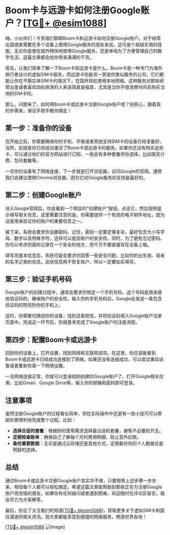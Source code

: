 # Boom卡与远游卡如何注册Google账户？[[TG💪+ @esim1088](https://t.me/s/esim1088)]

嗨，小伙伴们！今天咱们聊聊Boom卡和远游卡如何注册Google账户。对于经常出国或者需要在多个设备上使用Google服务的朋友来说，这可是个超级实用的技能。无论你是想在国外畅快地使用Google服务，还是单纯为了方便管理自己的数字生活，这篇文章都会给你带来满满的干货。

首先，让我们简单了解一下Boom卡和远游卡是什么。Boom卡是一种专门为海外旅行者设计的虚拟SIM卡服务，而远游卡则是另一家提供类似服务的公司。它们都能让你在不换实体SIM卡的情况下，在国外轻松使用本地网络。这种服务对那些经常出差或者喜欢四处旅游的人来说简直是福音，尤其是当你不想浪费时间去购买当地的SIM卡时。

那么，问题来了，如何用Boom卡或远游卡注册Google账户呢？别担心，跟着我的步骤来，保证手把手教你搞定！

## 第一步：准备你的设备

在开始之前，你需要确保你的手机、平板或者其他支持SIM卡的设备已经准备好。当然，前提是你已经成功激活了Boom卡或远游卡的服务。如果你还没有购买这些卡，可以通过他们的官方网站进行订购，一般会有多种套餐供你选择，比如按天计费、包月套餐等。

一旦你的设备有了网络连接，下一步就是打开浏览器，访问Google的官网。通常我们会建议使用Chrome浏览器，因为它对Google服务的支持是最好的。

## 第二步：创建Google账户

进入Google官网后，你会看到一个明显的“创建账户”按钮。点击它，然后按照提示填写相关信息。这里需要注意的是，你需要提供一个有效的电子邮件地址，因为这是用来验证你的账户的重要信息之一。

接下来，系统会要求你设置密码。记住，密码一定要足够复杂，最好包含大小写字母、数字以及特殊字符，这样可以提高账户的安全性。同时，为了避免忘记密码，你可以考虑将密码记录在一个安全的地方，但千万不要直接写在设备上哦。

填写完基本信息后，系统可能会要求你回答一些安全问题，比如你的出生地、母亲的名字之类的信息。这些信息用于恢复账户，所以一定要如实填写。

## 第三步：验证手机号码

Google账户的创建过程中，通常会要求你绑定一个手机号码。这个号码是用来接收验证码的，确保账户的安全性。输入你的手机号码后，Google会发送一条包含验证码的短信到你的手机上。

这时，你需要切换回你的设备，找到这条短信，并将验证码填入Google账户注册页面中。完成这一环节后，你就基本完成了Google账户的注册流程。

## 第四步：配置Boom卡或远游卡

回到你的设备上，打开设置，找到网络和互联网选项。在这里，你应该能看到Boom卡或远游卡已经成功连接到了网络。如果还没有连接成功，可以尝试重启设备或者重新检查一下网络设置。

一旦网络连接正常，你就可以登录刚刚创建的Google账户了。打开Google相关应用，比如Gmail、Google Drive等，输入你的邮箱和密码即可登录。

## 注意事项

虽然注册Google账户的过程看似简单，但在实际操作中还是有一些小技巧可以帮助你更顺利地完成整个过程。比如：

- **选择合适的套餐**：根据你的使用需求选择最合适的套餐，避免不必要的开支。
- **定期检查账单**：确保自己了解每个月的费用明细，防止意外扣款。
- **备份重要数据**：无论是通过云存储还是其他方式，定期备份你的个人数据总是明智的选择。

## 总结

通过Boom卡或远游卡注册Google账户其实并不难，只要按照上述步骤一步步来，相信每个人都可以轻松搞定。希望这篇文章能帮助到那些正在为注册Google账户而苦恼的朋友。如果你有任何疑问或者遇到困难，欢迎随时在评论区留言，我会尽力为大家解答。

最后，别忘了关注我们的频道[[TG💪+ @esim1088](https://t.me/s/esim1088)]，获取更多关于虚拟SIM卡和国际漫游的相关资讯。祝大家都能享受到便捷的网络服务，畅游世界各地！

[[TG💪+ @esim1088](https://t.me/s/esim1088) ![Image](https://i.postimg.cc/4NQfJmqS/Snipaste-2025-05-13-00-14-12.png)]